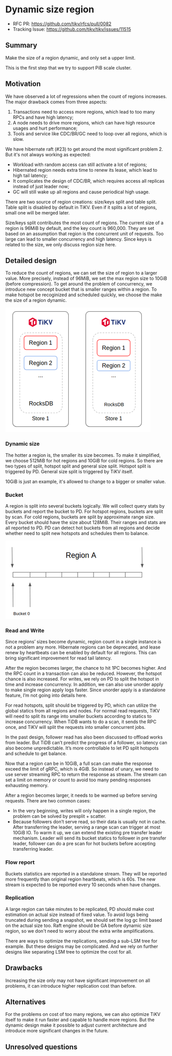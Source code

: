 # Dynamic size region

- RFC PR: https://github.com/tikv/rfcs/pull/0082
- Tracking Issue: https://github.com/tikv/tikv/issues/11515

## Summary

Make the size of a region dynamic, and only set a upper limit.

This is the first step that we try to support PiB scale cluster.

## Motivation

We have observed a lot of regressions when the count of regions increases. The major drawback
comes from three aspects:

1. Transactions need to access more regions, which lead to too many RPCs and have high latency;
2. A node needs to drive more regions, which can have high resource usages and hurt performance;
3. Tools and service like CDC/BR/GC need to loop over all regions, which is slow.

We have hibernate raft (#23) to get around the most significant problem 2. But it's not always
working as expected:

- Workload with random access can still activate a lot of regions;
- Hibernated region needs extra time to renew its lease, which lead to high tail latency;
- It complicates the design of CDC/BR, which requires access all replicas instead of just leader now;
- GC will still wake up all regions and cause periodical high usage.

There are two source of region creations: size/keys split and table split. Table split is disabled by
default in TiKV. Even if it splits a lot of regions, small one will be merged later.

Size/keys split contributes the most count of regions. The current size of a region is 96MiB by default,
and the key count is 960,000. They are set based on an assumption that region is the concurrent unit of
requests. Too large can lead to smaller concurrency and high latency. Since keys is related to the size,
we only discuss region size here.

## Detailed design

To reduce the count of regions, we can set the size of region to a larger value. More precisely, instead
of 96MiB, we set the max region size to 10GiB (before compression). To get around the problem of
concurrency, we introduce new concept bucket that is smaller ranges within a region. To make hotspot be
recoginized and scheduled quickly, we choose the make the size of a region dynamic.

![dynamic size](../media/dynamic-size.png)

### Dynamic size

The hotter a region is, the smaller its size becomes. To make it simplified, we choose 512MiB for hot regions
and 10GiB for cold regions. So there are two types of split, hotspot split and general size split. Hotspot
split is triggered by PD. General size split is triggered by TiKV itself.

10GiB is just an example, it's allowed to change to a bigger or smaller value.

### Bucket

A region is split into several buckets logically. We will collect query stats by buckets and report the bucket
to PD. For hotspot regions, buckets are split by scan. For cold regions, buckets are split by approximate
range size. Every bucket should have the size about 128MiB. Their ranges and stats are all reported to PD. PD
can detect hot buckets from all regions and decide whether need to split new hotspots and schedules them to
balance.

![dynamic size buckets](../media/dynamic-size-buckets.png)

### Read and Write

Since regions’ sizes become dynamic, region count in a single instance is not a problem any more.
Hibernate regions can be deprecated, and lease renew by heartbeats can be enabled by default for
all regions. This can bring significant improvement for read tail latency.

After the region becomes larger, the chance to hit 1PC becomes higher. And the RPC count in a
transaction can also be reduced. However, the hotspot chance is also increased. For writes, we rely
on PD to split the hotspot in time and increase concurrency. In addition, we can also use unorder
apply to make single region apply logs faster. Since unorder apply is a standalone feature, I’m not
going into details here.

For read hotspots, split should be triggered by PD, which can utilize the global statics from all
regions and nodes. For normal read requests, TiKV will need to split its range into smaller buckets
according to statics to increase concurrency. When TiDB wants to do a scan, it sends the RPC once,
and TiKV will split the requests into smaller concurrent jobs.

In the past design, follower read has also been discussed to offload works from leader. But TiDB
can’t predict the progress of a follower, so latency can also become unpredictable. It’s more
controllable to let PD split hotspots and schedule to get balance.

Now that a region can be in 10GiB, a full scan can make the response exceed the limit of gRPC,
which is 4GiB. So instead of unary, we need to use server streaming RPC to return the response as
stream. The stream can set a limit on memory or count to avoid too many pending responses
exhausting memory.

After a region becomes larger, it needs to be warmed up before serving requests. There are two
common cases:

- In the very beginning, writes will only happen in a single region, the problem can be solved by
    presplit + scatter.
- Because followers don’t serve read, so their data is usually not in cache. After transferring
    the leader, serving a range scan can trigger at most 10GiB IO. To warm it up, we can extend
    the existing pre transfer leader mechanism. Leader will send its bucket statics to follower
    in pre transfer leader, follower can do a pre scan for hot buckets before accepting
    transferring leader.

### Flow report

Buckets statistics are reported in a standalone stream. They will be reported more frequently
than original region heartbeats, which is 60s. The new stream is expected to be reported every
10 seconds when have changes.

### Replication

A large region can take minutes to be replicated, PD should make cost estimation on actual size
instead of fixed value. To avoid logs being truncated during sending a snapshot, we should set
the log gc limit based on the actual size too. Raft engine should be GA before dynamic size
region, so we don't need to worry about the extra write amplifications.

There are ways to optimize the replications, sending a sub-LSM tree for example. But these designs
may be complicated. And we rely on further designs like separating LSM tree to optimize the cost
for all.

## Drawbacks

Increasing the size only may not have significant improvement on all problems, it can introduce
higher replication cost than before.

## Alternatives

For the problems on cost of too many regions, we can also optimize TiKV itself to make it run
faster and capable to handle more regions. But the dynamic design make it possible to adjust
current architecture and introduce more significant changes in the future.

## Unresolved questions
